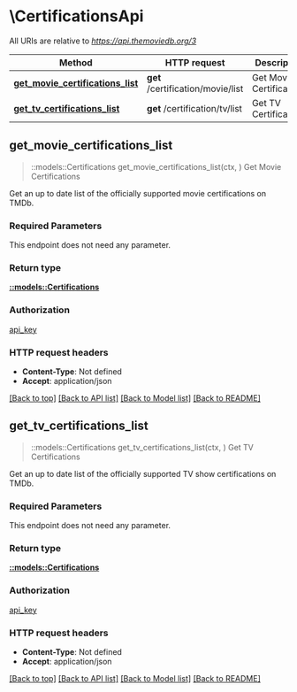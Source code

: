 # \CertificationsApi

All URIs are relative to *https://api.themoviedb.org/3*

Method | HTTP request | Description
------------- | ------------- | -------------
[**get_movie_certifications_list**](CertificationsApi.md#get_movie_certifications_list) | **get** /certification/movie/list | Get Movie Certifications
[**get_tv_certifications_list**](CertificationsApi.md#get_tv_certifications_list) | **get** /certification/tv/list | Get TV Certifications



## get_movie_certifications_list

> ::models::Certifications get_movie_certifications_list(ctx, )
Get Movie Certifications

Get an up to date list of the officially supported movie certifications on TMDb.

### Required Parameters

This endpoint does not need any parameter.

### Return type

[**::models::Certifications**](Certifications.md)

### Authorization

[api_key](../README.md#api_key)

### HTTP request headers

- **Content-Type**: Not defined
- **Accept**: application/json

[[Back to top]](#) [[Back to API list]](../README.md#documentation-for-api-endpoints) [[Back to Model list]](../README.md#documentation-for-models) [[Back to README]](../README.md)


## get_tv_certifications_list

> ::models::Certifications get_tv_certifications_list(ctx, )
Get TV Certifications

Get an up to date list of the officially supported TV show certifications on TMDb.

### Required Parameters

This endpoint does not need any parameter.

### Return type

[**::models::Certifications**](Certifications.md)

### Authorization

[api_key](../README.md#api_key)

### HTTP request headers

- **Content-Type**: Not defined
- **Accept**: application/json

[[Back to top]](#) [[Back to API list]](../README.md#documentation-for-api-endpoints) [[Back to Model list]](../README.md#documentation-for-models) [[Back to README]](../README.md)
